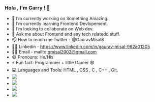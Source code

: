 ###   Hola , I'm Garry ! 👋
- 🔭 I’m currently working on Something Amazing.
- 🌱 I’m currently learning Frontend Devlopement.
- 👯 I’m looking to collaborate on Web dev.
- 💬 Ask me about Frontend and any tech relatedd stuff.
- 📫 How to reach me:Twitter - @GauravMisal8 
- 👨‍💻 Linkedin - https://www.linkedin.com/in/gaurav-misal-962a01205
- 👨‍💻 Email - mailto:gmisal2002@gmail.com
- 😄 Pronouns: He/His
- ⚡ Fun fact: Programmer + little Gamer 😎
- 💻 Languages and Tools: HTML , CSS , C , C++ , Git.
-  <img src="https://github-readme-stats.vercel.app/api/top-langs/?username=garry000">
-  <img src="https://github-readme-stats.vercel.app/api?username=garry000">
-  <img src="https://github-readme-streak-stats.herokuapp.com/?user=garry000">
-  <img src="https://komarev.com/ghpvc/?username=garry000&color=dc143c">
